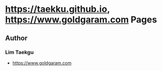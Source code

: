 # https://taekku.github.io, https://www.goldgaram.com Pages


## Author
### Lim Taekgu 
- <https://www.goldgaram.com>
